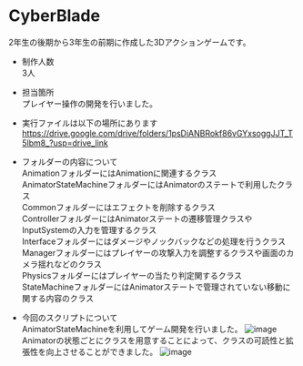 # CyberBlade

2年生の後期から3年生の前期に作成した3Dアクションゲームです。  

- 制作人数  
3人  

- 担当箇所  
プレイヤー操作の開発を行いました。  

- 実行ファイルは以下の場所にあります  
https://drive.google.com/drive/folders/1psDiANBRokf86vGYxsoggJJT_T5lbm8_?usp=drive_link

- フォルダーの内容について  
AnimationフォルダーにはAnimationに関連するクラス  
AnimatorStateMachineフォルダーにはAnimatorのステートで利用したクラス  
Commonフォルダーにはエフェクトを削除するクラス  
ControllerフォルダーにはAnimatorステートの遷移管理クラスやInputSystemの入力を管理するクラス  
Interfaceフォルダーにはダメージやノックバックなどの処理を行うクラス  
Managerフォルダーにはプレイヤーの攻撃入力を調整するクラスや画面のカメラ揺れなどのクラス  
Physicsフォルダーにはプレイヤーの当たり判定関するクラス  
StateMachineフォルダーにはAnimatorステートで管理されていない移動に関する内容のクラス  


- 今回のスクリプトについて  
AnimatorStateMachineを利用してゲーム開発を行いました。
![image](https://github.com/user-attachments/assets/c1cf31a6-0e96-44ec-957a-a2e7ca63c92e)   
Animatorの状態ごとにクラスを用意することによって、クラスの可読性と拡張性を向上させることができました。
![image](https://github.com/user-attachments/assets/98f52df3-36d3-4ed0-a86c-6a1feaebf6ed)
